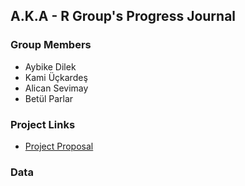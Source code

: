
## **A.K.A - R**  Group's Progress Journal

### Group Members

- Aybike Dilek
- Kami Üçkardeş
- Alican Sevimay
- Betül Parlar

### Project Links
- [Project Proposal](A.K.A---R-Term-Project.html)

### Data
